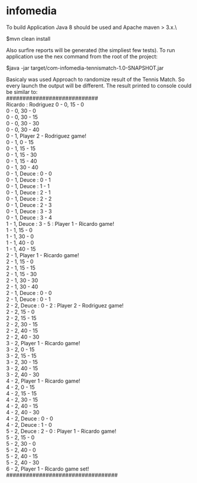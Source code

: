 # infomedia

To build Application Java 8 should be used and Apache maven > 3.x.\

$mvn clean install

Also surfire reports will be generated (the simpliest few tests).
To run application use the nex command from the root of the project:

$java -jar target/com-infomedia-tennismatch-1.0-SNAPSHOT.jar

Basicaly was used Approach to randomize result of the Tennis Match. So every launch the output will be different.
The result printed to console could be similar to:\
############################\
Ricardo : Rodriguez
0 - 0, 15 - 0\
0 - 0, 30 - 0\
0 - 0, 30 - 15\
0 - 0, 30 - 30\
0 - 0, 30 - 40\
0 - 1, Player 2 - Rodriguez game!\
0 - 1, 0 - 15\
0 - 1, 15 - 15\
0 - 1, 15 - 30\
0 - 1, 15 - 40\
0 - 1, 30 - 40\
0 - 1, Deuce : 0 - 0\
0 - 1, Deuce : 0 - 1\
0 - 1, Deuce : 1 - 1\
0 - 1, Deuce : 2 - 1\
0 - 1, Deuce : 2 - 2\
0 - 1, Deuce : 2 - 3\
0 - 1, Deuce : 3 - 3\
0 - 1, Deuce : 3 - 4\
1 - 1, Deuce : 3 - 5 : Player 1 - Ricardo game!\
1 - 1, 15 - 0\
1 - 1, 30 - 0\
1 - 1, 40 - 0\
1 - 1, 40 - 15\
2 - 1, Player 1 - Ricardo game!\
2 - 1, 15 - 0\
2 - 1, 15 - 15\
2 - 1, 15 - 30\
2 - 1, 30 - 30\
2 - 1, 30 - 40\
2 - 1, Deuce : 0 - 0\
2 - 1, Deuce : 0 - 1\
2 - 2, Deuce : 0 - 2 : Player 2 - Rodriguez game!\
2 - 2, 15 - 0\
2 - 2, 15 - 15\
2 - 2, 30 - 15\
2 - 2, 40 - 15\
2 - 2, 40 - 30\
3 - 2, Player 1 - Ricardo game!\
3 - 2, 0 - 15\
3 - 2, 15 - 15\
3 - 2, 30 - 15\
3 - 2, 40 - 15\
3 - 2, 40 - 30\
4 - 2, Player 1 - Ricardo game!\
4 - 2, 0 - 15\
4 - 2, 15 - 15\
4 - 2, 30 - 15\
4 - 2, 40 - 15\
4 - 2, 40 - 30\
4 - 2, Deuce : 0 - 0\
4 - 2, Deuce : 1 - 0\
5 - 2, Deuce : 2 - 0 : Player 1 - Ricardo game!\
5 - 2, 15 - 0\
5 - 2, 30 - 0\
5 - 2, 40 - 0\
5 - 2, 40 - 15\
5 - 2, 40 - 30\
6 - 2, Player 1 - Ricardo game set!\
##################################
